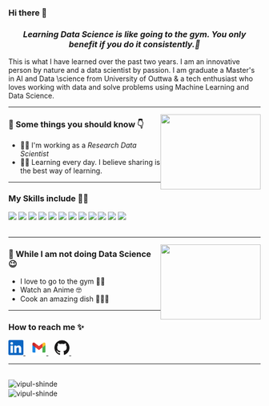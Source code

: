 ### Hi there 👋

<h3 align="center"><em>Learning Data Science is like going to the gym. You only benefit if you do it consistently.💯</em></h3>

<p>This is what I have learned over the past two years. I am an innovative person by nature and a data scientist by passion. I am graduate a Master's in AI and Data \science  from  University of Outtwa  & a tech enthusiast who loves working with data and solve problems using Machine Learning and Data Science.</p>

<hr>
<img align="right" src="https://media.giphy.com/media/8DTnuPhxv0m4w/giphy.gif" height="150px" width="200px">
<h3>🚀 Some things you should know 👇</h3>
<ul>
<li>👨‍🔬 I'm working as a <em>Research Data Scientist</em></li>
<li>👨‍🎓 Learning every day. I believe sharing is the best way of learning.</li>
</ul>
<hr>

<h3>My Skills include 👨‍💻</h3>
<div>
    <img src="https://img.shields.io/badge/python-%2314354C.svg?style=for-the-badge&logo=python&logoColor=white">
    <img src="https://img.shields.io/badge/postgres-%23316192.svg?style=for-the-badge&logo=postgresql&logoColor=white">
    <img src="https://img.shields.io/badge/scikit--learn-%23F7931E.svg?style=for-the-badge&logo=scikit-learn&logoColor=white">
    <img src="https://img.shields.io/badge/pandas-%23150458.svg?style=for-the-badge&logo=pandas&logoColor=white">
    <img src="https://img.shields.io/badge/numpy-%23013243.svg?style=for-the-badge&logo=numpy&logoColor=white">
    <img src="https://img.shields.io/badge/TensorFlow-%23FF6F00.svg?style=for-the-badge&logo=TensorFlow&logoColor=white">
    <img src="https://img.shields.io/badge/PyTorch-%23EE4C2C.svg?style=for-the-badge&logo=PyTorch&logoColor=white">
    <img src="https://img.shields.io/badge/AWS-%23FF9900.svg?style=for-the-badge&logo=amazon-aws&logoColor=white">
    <img src="https://img.shields.io/badge/git-%23F05033.svg?style=for-the-badge&logo=git&logoColor=white">
    <img src="https://img.shields.io/badge/html5-%23E34F26.svg?style=for-the-badge&logo=html5&logoColor=white">
    <img src="https://img.shields.io/badge/css3-%231572B6.svg?style=for-the-badge&logo=css3&logoColor=white">
    <img src="https://img.shields.io/badge/bootstrap-%23563D7C.svg?style=for-the-badge&logo=bootstrap&logoColor=white">
</div>
<br>
<hr>

<img align="right" src="https://thumbs.gfycat.com/WigglyDopeyLeopardseal-max-1mb.gif" height="150px" width="200px">
<h3>🦄 While I am not doing Data Science 😉</h3>
<ul>
    <li>I love to go to the gym 🏋️‍♂️</li>
    <li>Watch an Anime 🤓</li>
    <li>Cook an amazing dish 👨‍🍳😋</li>
</ul>
<hr>

<h3>How to reach me ✨</h3>
<div>
    <a href="https://www.linkedin.com/in/kareem-bakli-b48228138/">
        <img src="assets\linkedin.svg" width="30px">
    </a>&nbsp;&nbsp;
    <a href="mailto: shindevipul205@gmail.com">
        <img src="assets\gmail.svg" width="30px">
    </a>&nbsp;&nbsp;
    <a href="https://github.com/kareematif-bakli">
        <img src="assets\github.svg" width="30px">
    </a>&nbsp;&nbsp;
</div>
<hr>
<br>
<div >
    <img align="left" src="https://github-readme-stats.vercel.app/api?username=vipul-shinde&count_private=true&show_icons=true&theme=radical"  width="400px" alt="vipul-shinde">
    &nbsp;&nbsp;
    &nbsp;&nbsp;
    <img align="center" src="https://github-readme-stats.vercel.app/api/top-langs/?username=vipul-shinde&layout=compact&theme=radical"  width="350px" alt="vipul-shinde">
</div>

